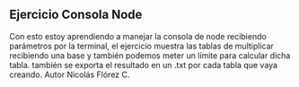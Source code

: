 ## Ejercicio Consola Node

Con esto estoy aprendiendo a manejar la consola de node recibiendo parámetros por la terminal, el ejercicio muestra las tablas de multiplicar recibiendo una base y también podemos meter un límite para calcular dicha tabla.
también se exporta el resultado en un .txt por cada tabla que vaya creando.
Autor Nicolás Flórez C.